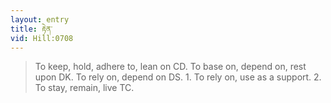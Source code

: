 ```yaml
---
layout: entry
title: རྟེན་
vid: Hill:0708
---
```

> To keep, hold, adhere to, lean on CD\. To base on, depend on, rest upon DK\. To rely on, depend on DS\. 1\. To rely on, use as a support\. 2\. To stay, remain, live TC\.


